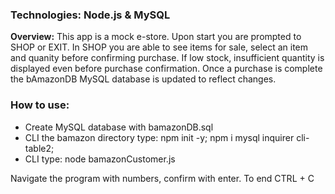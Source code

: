 ### **Technologies:** Node.js & MySQL

**Overview:** This app is a mock e-store. Upon start you are prompted to SHOP or EXIT. In SHOP you are able to see items for sale, select an item and quanity before confirming purchase. If low stock, insufficient quantity is displayed even before purchase confirmation. Once a purchase is complete the bAmazonDB MySQL database is updated to reflect changes. 

### How to use:
* Create MySQL database with bamazonDB.sql
* CLI the bamazon directory type: npm init -y; npm i mysql inquirer cli-table2;
* CLI type: node bamazonCustomer.js

Navigate the program with numbers, confirm with enter. To end CTRL + C
